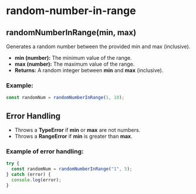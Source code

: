 # random-number-in-range

## randomNumberInRange(min, max)

Generates a random number between the provided min and max (inclusive).

- **min (number):** The minimum value of the range.
- **max (number):** The maximum value of the range.
- **Returns:** A random integer between **min** and **max** (inclusive).

### Example:

```js
const randomNum = randomNumberInRange(1, 10);
```

## Error Handling

- Throws a **TypeError** if **min** or **max** are not numbers.
- Throws a **RangeError** if **min** is greater than **max**.

### Example of error handling:

```js
try {
  const randomNum = randomNumberInRange("1", 5);
} catch (error) {
  console.log(error);
}
```
